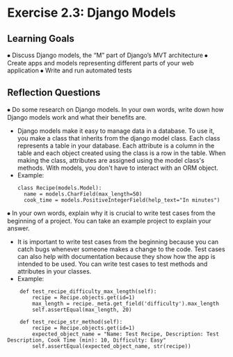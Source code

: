 # Exercise 2.3: Django Models

## Learning Goals

⦁	Discuss Django models, the “M” part of Django’s MVT architecture
⦁	Create apps and models representing different parts of your web application 
⦁	Write and run automated tests

## Reflection Questions

⦁	Do some research on Django models. In your own words, write down how Django models work and what their benefits are.
- Django models make it easy to manage data in a database. To use it, you make a class that inherits from the django model class. Each class represents a table in your database. Each attribute is a column in the table and each object created using the class is a row in the table. When making the class, attributes are assigned using the model class's methods. With models, you don't have to interact with an ORM object.
- Example:<br>
  ```
  class Recipe(models.Model):
    name = models.CharField(max_length=50)
    cook_time = models.PositiveIntegerField(help_text="In minutes")
  ```

⦁	In your own words, explain why it is crucial to write test cases from the beginning of a project. You can take an example project to explain your answer.
- It is important to write test cases from the beginning because you can catch bugs whenever someone makes a change to the code. Test cases can also help with documentation because they show how the app is intended to be used. You can write test cases to test methods and attributes in your classes.
- Example:<br>
```
    def test_recipe_difficulty_max_length(self):
        recipe = Recipe.objects.get(id=1)
        max_length = recipe._meta.get_field('difficulty').max_length
        self.assertEqual(max_length, 20)

    def test_recipe_str_method(self):
        recipe = Recipe.objects.get(id=1)
        expected_object_name = "Name: Test Recipe, Description: Test Description, Cook Time (min): 10, Difficulty: Easy"
        self.assertEqual(expected_object_name, str(recipe))
```

